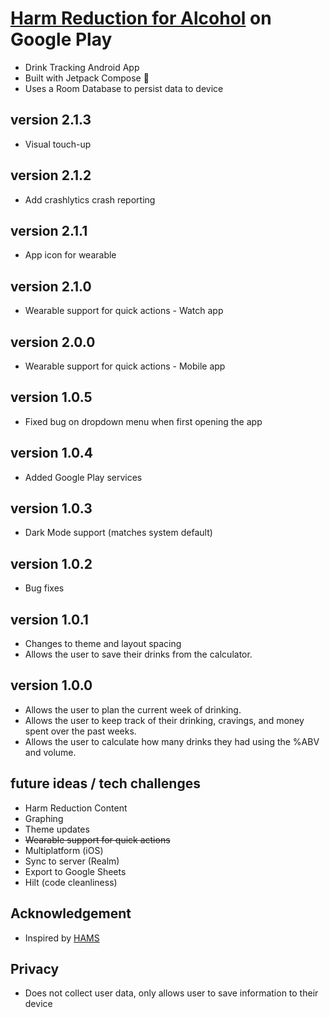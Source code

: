 # [Harm Reduction for Alcohol](https://play.google.com/store/apps/details?id=com.ahugenb.hra) on Google Play
* Drink Tracking Android App
* Built with Jetpack Compose 🚀
* Uses a Room Database to persist data to device
## version 2.1.3
* Visual touch-up
## version 2.1.2
* Add crashlytics crash reporting
## version 2.1.1
* App icon for wearable
## version 2.1.0
* Wearable support for quick actions - Watch app
## version 2.0.0
* Wearable support for quick actions - Mobile app
## version 1.0.5
* Fixed bug on dropdown menu when first opening the app
## version 1.0.4
* Added Google Play services
## version 1.0.3
* Dark Mode support (matches system default)
## version 1.0.2
* Bug fixes
## version 1.0.1
* Changes to theme and layout spacing
* Allows the user to save their drinks from the calculator.
## version 1.0.0
* Allows the user to plan the current week of drinking.
* Allows the user to keep track of their drinking, cravings, and money spent over the past weeks.
* Allows the user to calculate how many drinks they had using the %ABV and volume.

## future ideas / tech challenges
* Harm Reduction Content
* Graphing
* Theme updates
* ~~Wearable support for quick actions~~
* Multiplatform (iOS)
* Sync to server (Realm)
* Export to Google Sheets
* Hilt (code cleanliness)
## Acknowledgement
* Inspired by [HAMS](http://hams.cc/)
## Privacy
* Does not collect user data, only allows user to save information to their device
